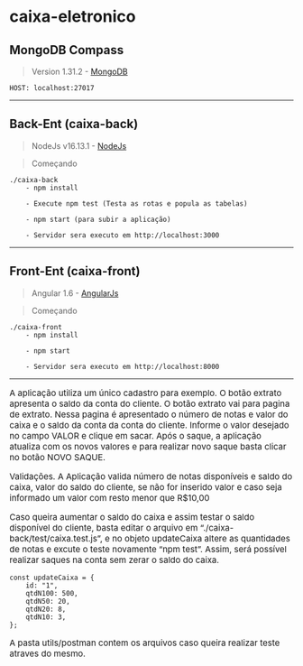 # caixa-eletronico

## MongoDB Compass

> Version 1.31.2 - [MongoDB](https://www.mongodb.com/)

    HOST: localhost:27017

---

## Back-Ent (caixa-back)

> NodeJs v16.13.1 - [NodeJs](https://nodejs.org/en/)

> Começando

    ./caixa-back
        - npm install

        - Execute npm test (Testa as rotas e popula as tabelas)

        - npm start (para subir a aplicação)

        - Servidor sera executo em http://localhost:3000

---

## Front-Ent (caixa-front)

> Angular 1.6 - [AngularJs](https://angularjs.org/)

> Começando

    ./caixa-front
        - npm install

        - npm start

        - Servidor sera executo em http://localhost:8000

---

<p style="font-size: 15px" >
    A aplicação utiliza um único cadastro para exemplo.
    O botão extrato apresenta o saldo da conta do cliente.
    O botão extrato vai para pagina de extrato. Nessa pagina é apresentado o número de notas e valor do caixa e o saldo da conta da conta do cliente.
    Informe o valor desejado no campo VALOR e clique em sacar.
    Após o saque, a aplicação atualiza com os novos valores e para realizar novo saque basta clicar no botão NOVO SAQUE.
</p>

<p style="font-size: 15px" >
    Validações.
    A Aplicação valida número de notas disponíveis e saldo do caixa, valor do saldo do cliente, se não for inserido valor e caso seja informado um valor com resto menor que R$10,00
</p>

<p style="font-size: 15px" >
    Caso queira aumentar o saldo do caixa e assim testar o saldo disponível do cliente, basta editar o arquivo em “./caixa-back/test/caixa.test.js”, e no objeto updateCaixa altere as quantidades de notas e excute o teste novamente “npm test”.
    Assim, será possível realizar saques na conta sem zerar o saldo do caixa.
</p>

    const updateCaixa = {
        id: "1",
        qtdN100: 500,
        qtdN50: 20,
        qtdN20: 8,
        qtdN10: 3,
    };

<p style="font-size: 15px" >
    A pasta utils/postman contem os arquivos caso queira realizar teste atraves do mesmo.
</p>
